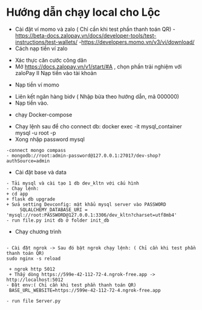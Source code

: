 # Hướng dẫn chạy local cho Lộc

* Cài đặt ví momo và zalo ( Chỉ cần khi test phần thanh toán QR)
-https://beta-docs.zalopay.vn/docs/developer-tools/test-instructions/test-wallets/
-https://developers.momo.vn/v3/vi/download/
* Cách nạp tiền ví zalo
- Xác thực căn cước công dân
- Mở https://docs.zalopay.vn/v1/start/#A , chọn phần trải nghiệm với zaloPay II Nạp tiền vào tài khoản
* Nạp tiền ví momo
- Liên kết ngân hàng bidv ( Nhập bừa theo hướng dẫn, mã 000000)
- Nạp tiền vào.

* chạy Docker-compose
- Chạy lệnh sau để cho connect db: docker exec -it mysql_container mysql -u root -p
-  Xong nhập password mysql
```
-connect mongo compass
- mongodb://root:admin-password@127.0.0.1:27017/dev-shop?authSource=admin

```


* Cài đặt base và data
```
- Tải mysql và cài tạo 1 db dev_kltn với cấu hình
- Chạy lệnh: 
+ cd app
+ flask db upgrade
+ Sửa setting Devconfig: mật khẩu mysql server vào PASSWORD
     SQLALCHEMY_DATABASE_URI = 'mysql://root:PASSWORD@127.0.0.1:3306/dev_kltn?charset=utf8mb4'
- run file.py init db ở folder init_db
```
* Chạy chương trình
```

- Cài đặt ngrok -> Sau đó bật ngrok chạy lệnh: ( Chỉ cần khi test phần thanh toán QR)
sudo nginx -s reload

 + ngrok http 5012
 + Thấy dòng https://599e-42-112-72-4.ngrok-free.app -> http://localhost:5012
- Đặt env:( Chỉ cần khi test phần thanh toán QR)
 BASE_URL_WEBSITE=https://599e-42-112-72-4.ngrok-free.app
     
- run file Server.py
```
```